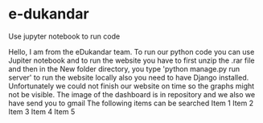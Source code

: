 # e-dukandar 



Use jupyter notebook to run code





Hello, I am from the eDukandar team. To run our python code you can use Jupiter notebook and to run the website you have to first unzip the .rar file and then in the New folder directory, you type 'python manage.py run server' to run the website locally also you need to have Django installed. Unfortunately we could not finish our website on time so the graphs might not be visible. The image of the dashboard is in repository and we also we have send you to gmail 
The following items can be searched 
Item 1
Item 2
Item 3
Item 4
Item 5 








